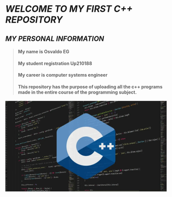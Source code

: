 # *WELCOME TO MY FIRST C++ REPOSITORY*
 
 ## ***MY PERSONAL INFORMATION***
 
 
> #### My name is Osvaldo EG
> #### My student registration Up210188
> #### My career is computer systems engineer
> #### This repository has the purpose of uploading all the c++ programs made in the entire course of the programming subject.
 
![Portada](https://github.com/Up210188/Up210188_cpp/blob/main/imagenes/Lenguaje-C-1024x576.webp)

